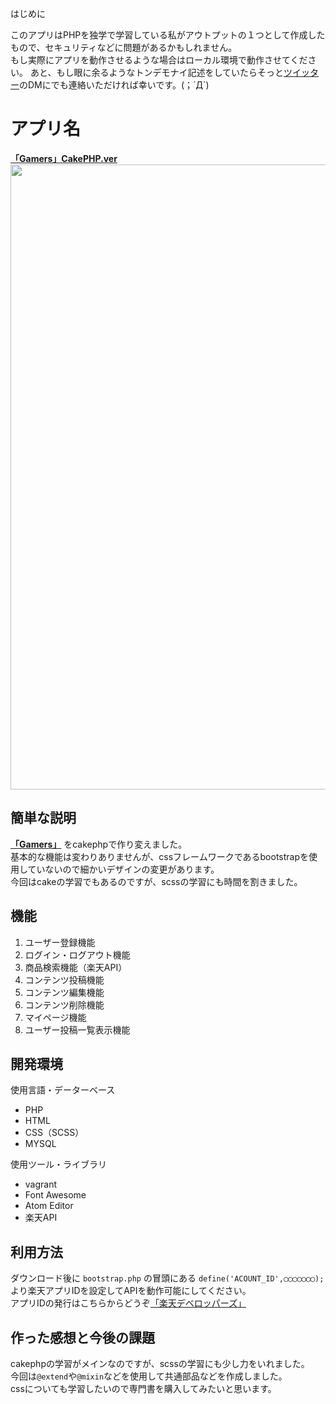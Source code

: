 
はじめに

このアプリはPHPを独学で学習している私がアウトプットの１つとして作成したもので、セキュリティなどに問題があるかもしれません。  
もし実際にアプリを動作させるような場合はローカル環境で動作させてください。
あと、もし眼に余るようなトンデモナイ記述をしていたらそっと<a href="https://twitter.com/float_top">ツイッター</a>のDMにでも連絡いただければ幸いです。(；´Д`)


アプリ名
====
**<a href="https://4.kagome.xyz/games/">「Gamers」CakePHP.ver</a>**
<img src="https://user-images.githubusercontent.com/52596476/64937050-aa45bd00-d893-11e9-9aea-b8facf5e4a7c.png" width=1000>

## 簡単な説明

**<a href="https://games.kagomeee.com">「Gamers」</a>**
をcakephpで作り変えました。  
基本的な機能は変わりありませんが、cssフレームワークであるbootstrapを使用していないので細かいデザインの変更があります。  
今回はcakeの学習でもあるのですが、scssの学習にも時間を割きました。



## 機能
1. ユーザー登録機能
1. ログイン・ログアウト機能
1. 商品検索機能（楽天API）
1. コンテンツ投稿機能
1. コンテンツ編集機能
1. コンテンツ削除機能
1. マイページ機能
1. ユーザー投稿一覧表示機能


## 開発環境
使用言語・データーベース
* PHP
* HTML
* CSS（SCSS）
* MYSQL  

使用ツール・ライブラリ
* vagrant
* Font Awesome
* Atom Editor
* 楽天API

## 利用方法

ダウンロード後に `bootstrap.php` の冒頭にある
`define('ACOUNT_ID',◯◯◯◯◯◯◯);`より楽天アプリIDを設定してAPIを動作可能にしてください。  
アプリIDの発行はこちらからどうぞ<a href='https://webservice.rakuten.co.jp/'>「楽天デベロッパーズ」</a>


## 作った感想と今後の課題

cakephpの学習がメインなのですが、scssの学習にも少し力をいれました。  
今回は`@extend`や`@mixin`などを使用して共通部品などを作成しました。  
cssについても学習したいので専門書を購入してみたいと思います。
